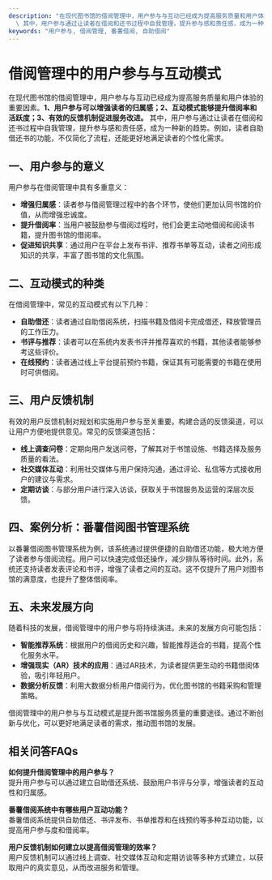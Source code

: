 ```yaml
---
description: "在现代图书馆的借阅管理中，用户参与与互动已经成为提高服务质量和用户体验的重要因素。**1、用户参与可以增强读者的归属感；2、互动模式能够提升借阅率和活跃度；3、有效的反馈机制促进服务改进。**\
  \ 其中，用户参与通过让读者在借阅和还书过程中自我管理，提升参与感和责任感，成为一种新的趋势。例如，读者自助借还书的功能，不仅简化了流程，还能更好地满足读者的个性化需求。"
keywords: "用户参与, 借阅管理, 番薯借阅, 自助借阅"
---
```

# 借阅管理中的用户参与与互动模式

在现代图书馆的借阅管理中，用户参与与互动已经成为提高服务质量和用户体验的重要因素。**1、用户参与可以增强读者的归属感；2、互动模式能够提升借阅率和活跃度；3、有效的反馈机制促进服务改进。** 其中，用户参与通过让读者在借阅和还书过程中自我管理，提升参与感和责任感，成为一种新的趋势。例如，读者自助借还书的功能，不仅简化了流程，还能更好地满足读者的个性化需求。

## **一、用户参与的意义**

用户参与在借阅管理中具有多重意义：

- **增强归属感**：读者参与借阅管理过程中的各个环节，使他们更加认同书馆的价值，从而增强忠诚度。
- **提升借阅率**：当用户被鼓励参与借阅过程时，他们会更主动地借阅和阅读书籍，提升图书馆的借阅率。
- **促进知识共享**：通过用户在平台上发布书评、推荐书单等互动，读者之间形成知识的共享，丰富了图书馆的文化氛围。

## **二、互动模式的种类**

在借阅管理中，常见的互动模式有以下几种：

- **自助借还**：读者通过自助借阅系统，扫描书籍及借阅卡完成借还，释放管理员的工作压力。
- **书评与推荐**：读者可以在系统内发表书评并推荐喜欢的书籍，其他读者能够参考这些评价。
- **在线预约**：读者通过线上平台提前预约书籍，保证其有可能需要的书籍在使用时可供借阅。

## **三、用户反馈机制**

有效的用户反馈机制对规划和实施用户参与至关重要。构建合适的反馈渠道，可以让用户方便地提供意见。常见的反馈渠道包括：

- **线上调查问卷**：定期向用户发送问卷，了解其对于书馆设施、书籍选择及服务质量的看法。
- **社交媒体互动**：利用社交媒体与用户保持沟通，通过评论、私信等方式接收用户的建议与需求。
- **定期访谈**：与部分用户进行深入访谈，获取关于书馆服务及运营的深层次反馈。

## **四、案例分析：番薯借阅图书管理系统**

以番薯借阅图书管理系统为例，该系统通过提供便捷的自助借还功能，极大地方便了读者参与借阅流程。用户可以快速完成借还操作，减少排队等待时间。此外，系统还支持读者发表评论和书评，增强了读者之间的互动。这不仅提升了用户对图书馆的满意度，也提升了整体借阅率。

## **五、未来发展方向**

随着科技的发展，借阅管理中的用户参与将持续演进。未来的发展方向可能包括：

- **智能推荐系统**：根据用户的借阅历史和兴趣，智能推荐适合的书籍，提高个性化服务水平。
- **增强现实（AR）技术的应用**：通过AR技术，为读者提供更生动的书籍借阅体验，吸引年轻用户。
- **数据分析反馈**：利用大数据分析用户借阅行为，优化图书馆的书籍采购和管理策略。

借阅管理中的用户参与与互动模式是提升图书馆服务质量的重要途径。通过不断创新与优化，可以更好地满足读者的需求，推动图书馆的发展。

## 相关问答FAQs

**如何提升借阅管理中的用户参与？**  
提升用户参与可以通过建立自助借还系统、鼓励用户书评与分享，增强读者的互动性和归属感。

**番薯借阅系统中有哪些用户互动功能？**  
番薯借阅系统提供自助借还、书评发布、书单推荐和在线预约等多种互动功能，以提高用户参与度和借阅率。

**用户反馈机制如何建立以提高借阅管理的效率？**  
用户反馈机制可以通过线上调查、社交媒体互动和定期访谈等多种方式建立，以获取用户的真实意见，从而改进服务和管理。
